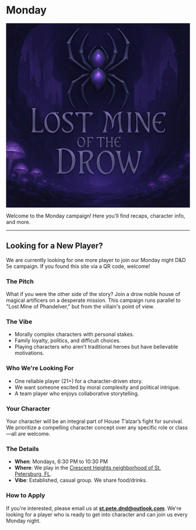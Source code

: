 # Monday

<link rel="stylesheet" href="drow_theme.css">

<p align="center">
  <img src="players/LMotD.webp" alt="Campaign Banner" style="max-width: 100%; display: block; margin: 0 auto;" />
</p>

Welcome to the Monday campaign! Here you'll find recaps, character info, and more. 

---

## Looking for a New Player?

We are currently looking for one more player to join our Monday night D&D 5e campaign. If you found this site via a QR code, welcome!

### The Pitch
What if you were the other side of the story? Join a drow noble house of magical artificers on a desperate mission. This campaign runs parallel to "Lost Mine of Phandelver," but from the villain's point of view.

### The Vibe
*   Morally complex characters with personal stakes.
*   Family loyalty, politics, and difficult choices.
*   Playing characters who aren't traditional heroes but have believable motivations.

### Who We're Looking For
*   One reliable player (21+) for a character-driven story.
*   We want someone excited by moral complexity and political intrigue.
*   A team player who enjoys collaborative storytelling.

### Your Character
Your character will be an integral part of House T’alzar’s fight for survival. We prioritize a compelling character concept over any specific role or class—all are welcome.

### The Details
*   **When**: Mondays, 6:30 PM to 10:30 PM
*   **Where**: We play in the [Crescent Heights neighborhood of St. Petersburg, FL](https://www.google.com/maps/place/Crescent+Heights,+St.+Petersburg,+FL+33704/@27.7957706,-82.6440311,18z/data=!3m1!4b1!4m6!3m5!1s0x88c2e1672ab42fdf:0xa01c80cba8acd4a9!8m2!3d27.7948849!4d-82.6415919!16s%2Fg%2F1tj4zhds?entry=ttu&g_ep=EgoyMDI1MDcyMy4wIKXMDSoASAFQAw%3D%3D).
*   **Vibe**: Established, casual group. We share food/drinks.

### How to Apply
If you're interested, please email us at **st.pete.dnd@outlook.com**. We're looking for a player who is ready to get into character and can join us every Monday night. 